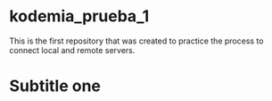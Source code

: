 # kodemia_prueba_1
This is the first repository that was created to practice the process to connect local and remote servers.

# Subtitle one
